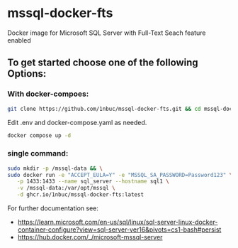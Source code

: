 # mssql-docker-fts
Docker image for Microsoft SQL Server with Full-Text Seach feature enabled

## To get started choose one of the following Options:

### With docker-compoes:
```bash 
git clone https://github.com/1nbuc/mssql-docker-fts.git && cd mssql-docker-fts
```
Edit .env and docker-compose.yaml as needed.
```bash
docker compose up -d
```

### single command:
```bash
sudo mkdir -p /mssql-data && \
sudo docker run -e "ACCEPT_EULA=Y" -e "MSSQL_SA_PASSWORD=Password123" \
   -p 1433:1433 --name sql_server --hostname sql1 \
   -v /mssql-data:/var/opt/mssql \
   -d ghcr.io/1nbuc/mssql-docker-fts:latest
 ```
 
 For further documentation see:
 - https://learn.microsoft.com/en-us/sql/linux/sql-server-linux-docker-container-configure?view=sql-server-ver16&pivots=cs1-bash#persist
 - https://hub.docker.com/_/microsoft-mssql-server
